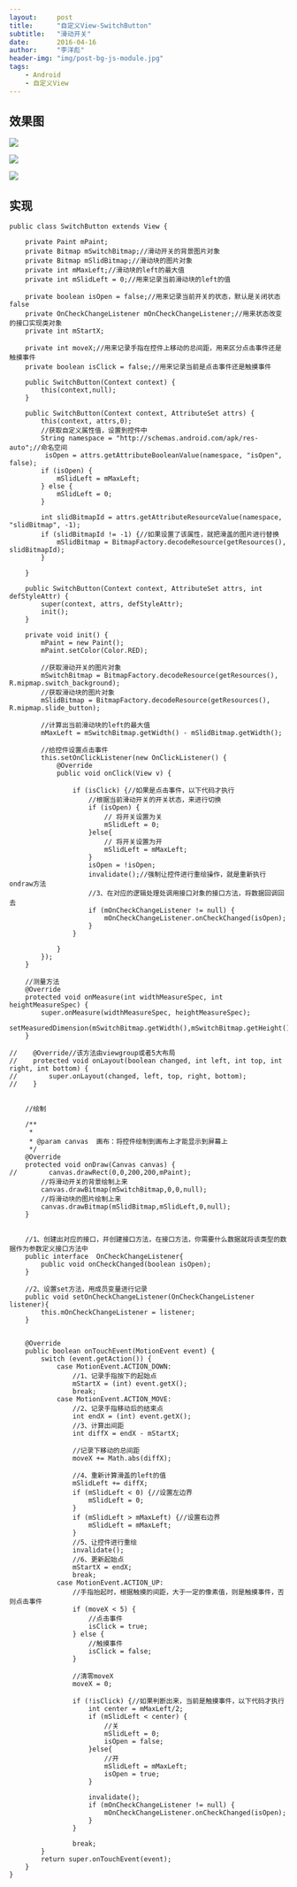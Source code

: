```yaml
---
layout:     post
title:      "自定义View-SwitchButton"
subtitle:   "滑动开关"
date:       2016-04-16
author:     "李洋彪"
header-img: "img/post-bg-js-module.jpg"
tags:
    - Android 
    - 自定义View
---
```


## 效果图

![](https://i.imgur.com/thGZCwq.jpg)

![](https://i.imgur.com/RTRIH9M.jpg)

![](https://i.imgur.com/Wj7oAPj.jpg)

## 实现

	public class SwitchButton extends View {
	
	    private Paint mPaint;
	    private Bitmap mSwitchBitmap;//滑动开关的背景图片对象
	    private Bitmap mSlidBitmap;//滑动块的图片对象
	    private int mMaxLeft;//滑动块的left的最大值
	    private int mSlidLeft = 0;//用来记录当前滑动块的left的值
	
	    private boolean isOpen = false;//用来记录当前开关的状态，默认是关闭状态 false
	    private OnCheckChangeListener mOnCheckChangeListener;//用来状态改变的接口实现类对象
	    private int mStartX;
	
	    private int moveX;//用来记录手指在控件上移动的总间距，用来区分点击事件还是触摸事件
	    private boolean isClick = false;//用来记录当前是点击事件还是触摸事件
	
	    public SwitchButton(Context context) {
	        this(context,null);
	    }
	
	    public SwitchButton(Context context, AttributeSet attrs) {
	        this(context, attrs,0);
	        //获取自定义属性值，设置到控件中
	        String namespace = "http://schemas.android.com/apk/res-auto";//命名空间
	         isOpen = attrs.getAttributeBooleanValue(namespace, "isOpen", false);
	        if (isOpen) {
	            mSlidLeft = mMaxLeft;
	        } else {
	            mSlidLeft = 0;
	        }
	
	        int slidBitmapId = attrs.getAttributeResourceValue(namespace, "slidBitmap", -1);
	        if (slidBitmapId != -1) {//如果设置了该属性，就把滑盖的图片进行替换
	            mSlidBitmap = BitmapFactory.decodeResource(getResources(), slidBitmapId);
	        }
	
	    }
	
	    public SwitchButton(Context context, AttributeSet attrs, int defStyleAttr) {
	        super(context, attrs, defStyleAttr);
	        init();
	    }
	
	    private void init() {
	        mPaint = new Paint();
	        mPaint.setColor(Color.RED);
	
	        //获取滑动开关的图片对象
	        mSwitchBitmap = BitmapFactory.decodeResource(getResources(), R.mipmap.switch_background);
	        //获取滑动块的图片对象
	        mSlidBitmap = BitmapFactory.decodeResource(getResources(), R.mipmap.slide_button);
	
	        //计算出当前滑动块的left的最大值
	        mMaxLeft = mSwitchBitmap.getWidth() - mSlidBitmap.getWidth();
	
	        //给控件设置点击事件
	        this.setOnClickListener(new OnClickListener() {
	            @Override
	            public void onClick(View v) {
	
	                if (isClick) {//如果是点击事件，以下代码才执行
	                    //根据当前滑动开关的开关状态，来进行切换
	                    if (isOpen) {
	                        // 将开关设置为关
	                        mSlidLeft = 0;
	                    }else{
	                        // 将开关设置为开
	                        mSlidLeft = mMaxLeft;
	                    }
	                    isOpen = !isOpen;
	                    invalidate();//强制让控件进行重绘操作，就是重新执行ondraw方法
	                    //3、在对应的逻辑处理处调用接口对象的接口方法，将数据回调回去
	                    if (mOnCheckChangeListener != null) {
	                        mOnCheckChangeListener.onCheckChanged(isOpen);
	                    }
	                }
	
	            }
	        });
	    }
	
	    //测量方法
	    @Override
	    protected void onMeasure(int widthMeasureSpec, int heightMeasureSpec) {
	        super.onMeasure(widthMeasureSpec, heightMeasureSpec);
	        setMeasuredDimension(mSwitchBitmap.getWidth(),mSwitchBitmap.getHeight());
	    }
	
	//    @Override//该方法由viewgroup或者5大布局
	//    protected void onLayout(boolean changed, int left, int top, int right, int bottom) {
	//        super.onLayout(changed, left, top, right, bottom);
	//    }
	
	
	    //绘制
	
	    /**
	     *
	     * @param canvas  画布：将控件绘制到画布上才能显示到屏幕上
	     */
	    @Override
	    protected void onDraw(Canvas canvas) {
	//        canvas.drawRect(0,0,200,200,mPaint);
	        //将滑动开关的背景绘制上来
	        canvas.drawBitmap(mSwitchBitmap,0,0,null);
	        //将滑动块的图片绘制上来
	        canvas.drawBitmap(mSlidBitmap,mSlidLeft,0,null);
	    }
	
	
	    //1、创建出对应的接口，并创建接口方法，在接口方法，你需要什么数据就将该类型的数据作为参数定义接口方法中
	    public interface  OnCheckChangeListener{
	        public void onCheckChanged(boolean isOpen);
	    }
	
	    //2、设置set方法，用成员变量进行记录
	    public void setOnCheckChangeListener(OnCheckChangeListener listener){
	        this.mOnCheckChangeListener = listener;
	    }
	
	
	    @Override
	    public boolean onTouchEvent(MotionEvent event) {
	        switch (event.getAction()) {
	            case MotionEvent.ACTION_DOWN:
	                //1、记录手指按下的起始点
	                mStartX = (int) event.getX();
	                break;
	            case MotionEvent.ACTION_MOVE:
	                //2、记录手指移动后的结束点
	                int endX = (int) event.getX();
	                //3、计算出间距
	                int diffX = endX - mStartX;
	
	                //记录下移动的总间距
	                moveX += Math.abs(diffX);
	
	                //4、重新计算滑盖的left的值
	                mSlidLeft += diffX;
	                if (mSlidLeft < 0) {//设置左边界
	                    mSlidLeft = 0;
	                }
	                if (mSlidLeft > mMaxLeft) {//设置右边界
	                    mSlidLeft = mMaxLeft;
	                }
	                //5、让控件进行重绘
	                invalidate();
	                //6、更新起始点
	                mStartX = endX;
	                break;
	            case MotionEvent.ACTION_UP:
	                //手指抬起时，根据触摸的间距，大于一定的像素值，则是触摸事件，否则点击事件
	                if (moveX < 5) {
	                    //点击事件
	                    isClick = true;
	                } else {
	                    //触摸事件
	                    isClick = false;
	                }
	
	                //清零moveX
	                moveX = 0;
	
	                if (!isClick) {//如果判断出来，当前是触摸事件，以下代码才执行
	                    int center = mMaxLeft/2;
	                    if (mSlidLeft < center) {
	                        //关
	                        mSlidLeft = 0;
	                        isOpen = false;
	                    }else{
	                        //开
	                        mSlidLeft = mMaxLeft;
	                        isOpen = true;
	                    }
	
	                    invalidate();
	                    if (mOnCheckChangeListener != null) {
	                        mOnCheckChangeListener.onCheckChanged(isOpen);
	                    }
	                }
	
	                break;
	        }
	        return super.onTouchEvent(event);
	    }
	}
	 